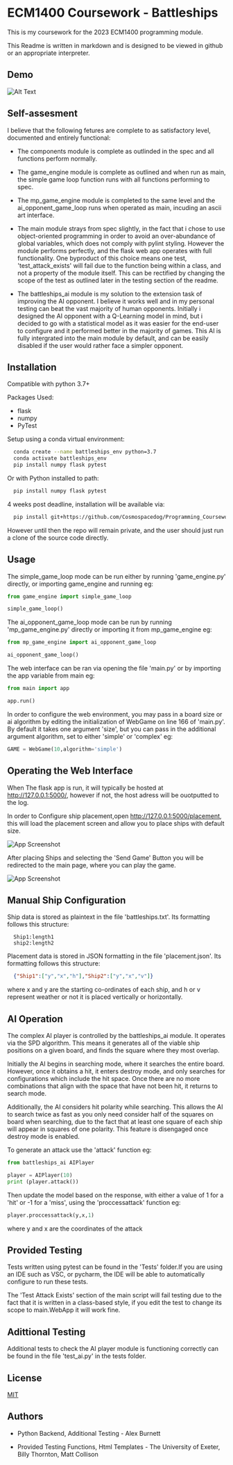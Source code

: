 
# ECM1400 Coursework - Battleships

This is my coursework for the 2023 ECM1400 programming module.  

This Readme is written in markdown and is designed to be viewed in github or an appropriate interpreter.

## Demo


![Alt Text](https://i.imgur.com/klWOMwY.gif)

## Self-assesment
I believe that the following fetures are complete to as satisfactory level, documented and entirely functional:

- The components module is complete as outlinded in the spec and all functions perform normally.

- The game_engine module is complete as outlined and when run as main, the simple game loop function runs with all functions performing to spec.

- The mp_game_engine module is completed to the same level and  the ai_opponent_game_loop runs when operated as main, incuding an ascii art interface.

- The main module strays from spec slightly, in the fact that i chose to use object-oriented programming in order to avoid an over-abundance of global variables, which does not comply with pylint styling. However the module performs perfectly, and the flask web app operates with full functionality. One byproduct of this choice means one test, 'test_attack_exists' will fail due to the function being within a class, and not a property of the module itself. This can be rectified by changing the scope of the test as outlined later in the testing section of the readme.

- The battleships_ai module is my solution to the extension task of improving the AI opponent. I believe it works well and in my personal testing can beat the vast majority of human opponents. Initially i designed the AI opponent with a Q-Learning model in mind, but i decided to go with a statistical model as it was easier for the end-user to configure and it performed better in the majority of games. This AI is fully intergrated into the main module by default, and can be easily disabled if the user would rather face a simpler opponent.
## Installation

Compatible with python 3.7+  

Packages Used:
- flask
- numpy
- PyTest

Setup using a conda virtual environment:
```bash
  conda create --name battleships_env python=3.7
  conda activate battleships_env
  pip install numpy flask pytest
```
Or with Python installed to path:
```bash
  pip install numpy flask pytest
```

4 weeks post deadline, installation will be available via:
```bash
  pip install git+https://github.com/Cosmospacedog/Programming_Coursework_2023.git
```
However until then the repo will remain private, and the user should just run a clone of the source code directly.
## Usage
The simple_game_loop mode can be run either by running 'game_engine.py' directly, or importing game_engine and running eg:
```python
from game_engine import simple_game_loop 

simple_game_loop()
```
The ai_opponent_game_loop mode can be run by running 'mp_game_engine.py' directly or importing it from mp_game_engine eg:
```python
from mp_game_engine import ai_opponent_game_loop 

ai_opponent_game_loop()
```
The web interface can be ran via opening the file 'main.py' or by importing the app variable from main eg:
```python
from main import app 

app.run()
```
In order to configure the web environment, you may pass in a board size or ai algorithm by editing the initialization of WebGame on line 166 of 'main.py'. By default it takes one argument 'size', but you can pass in the additional argument algorithm, set to either 'simple' or 'complex' eg:
```python
GAME = WebGame(10,algorithm='simple')
```

## Operating the Web Interface
When The flask app is run, it will typically be hosted at http://127.0.0.1:5000/, however if not, the host adress will be ouotputted to the log.  

In order to Configure ship placement,open http://127.0.0.1:5000/placement, this will load the placement screen and allow you to place ships with default size.

![App Screenshot](https://imgur.com/Kq63FMI.png)  

After placing Ships and selecting the 'Send Game' Button you will be redirected  to the main page, where you can play the game.

![App Screenshot](https://imgur.com/IncxVqK.png)
## Manual Ship Configuration
Ship data  is stored as plaintext in the file 'battleships.txt'. Its formatting follows this structure:
```
  Ship1:length1
  ship2:length2
```
Placement data is stored in JSON formatting in the file 'placement.json'. Its formatting follows this structure:
```json
  {"Ship1":["y","x","h"],"Ship2":["y","x","v"]}
```
where x and y are the starting co-ordinates of each ship, and h or v represent weather or not it is placed  vertically or horizontally.

## AI Operation

The complex AI player is controlled by the battleships_ai module. It operates via the SPD algorithm. This means it generates all of the viable ship positions on a given board, and finds the square where they most  overlap.  

Initially the AI begins in searching mode, where it searches the entire board. However, once it obtains a hit, it enters destroy mode, and only searches for configurations which include the hit space. Once there are no more combinations that align with the space that have not been hit, it returns to search mode.

Additionally, the AI considers hit polarity while searching. This allows the AI to search twice as fast as you only need consider half of the squares on board when searching, due to the fact that at least one square of each ship will appear in squares of one polarity. This feature is disengaged once destroy mode is enabled.

To generate an attack use the 'attack' function eg:
```python
from battleships_ai AIPlayer

player = AIPlayer(10)
print (player.attack())
```

Then update the model based on the response, with either a value of 1 for a 'hit' or -1 for a 'miss', using the 'proccessattack' function eg:
```python
player.proccessattack(y,x,1)
```
where y and x are the coordinates of the attack
## Provided Testing
Tests written using pytest can be found in the 'Tests' folder.If you are using an IDE such as VSC, or pycharm, the IDE will be able to automatically configure to run these tests.  

The 'Test Attack Exists' section of the main script will fail testing due to the fact that it is written in a class-based style, if you edit the test to change its scope to main.WebApp it will work fine.
## Adittional Testing
Additional tests to check the AI player module is functioning correctly can be found in the file 'test_ai.py' in the tests folder.

## License

[MIT](https://choosealicense.com/licenses/mit/)


## Authors

- Python Backend, Additional Testing - Alex Burnett 

- Provided Testing Functions, Html Templates - The University of Exeter, Billy Thornton, Matt Collison